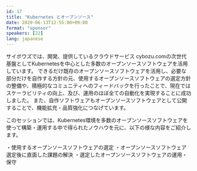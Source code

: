 ```yaml
---
id: 17
title: "Kubernetes とオープンソース"
date: 2020-06-13T12:55:00+09:00
format: "sponsor"
speakers: [22]
lang: japanese
---
```


サイボウズでは、開発、提供しているクラウドサービス cybozu.comの次世代基盤としてKubernetesを中心とした多数のオープンソースソフトウェアを活用しています。
できるだけ既存のオープンソースソフトウェアを活用し、必要な部分だけを自作する方針の元、使用するオープンソースソフトウェアの選定方針の整備や、積極的なコミュニティへのフィードバックを行ったことで、現在ではスケーラビリティの向上、及び、運用のほぼ全ての自動化を実現することに成功しました。
また、自作ソフトウェアもオープンソースソフトウェアとして公開することで、機能拡充・品質強化につなげています。

このセッションでは、Kubernetes環境を多数のオープンソースソフトウェアを使って構築・運用する中で得られたノウハウを元に、以下の様な内容をご紹介します。

・使用するオープンソースソフトウェアの選定
・オープンソースソフトウェア選定後に直面した課題の解決
・選定したオープンソースソフトウェアの運用・保守

